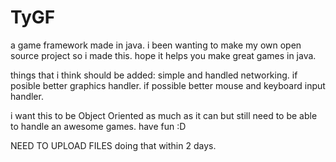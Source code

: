TyGF
====

a game framework made in java.
i been wanting to make my own open source project so i made this. 
hope it helps you make great games in java.

things that i think should be added:
  simple and handled networking.
  if posible better graphics handler.
  if possible better mouse and keyboard input handler.

i want this to be Object Oriented as much as it can but still need to be able to handle an awesome games.
have fun :D


NEED TO UPLOAD FILES
doing that within 2 days.
